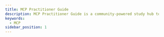 ```yaml
---
title: MCP Practitioner Guide
description: MCP Practitioner Guide is a community-powered study hub to help you master the MCP exam.
keywords:
  - MCP
sidebar_position: 1
---
```

